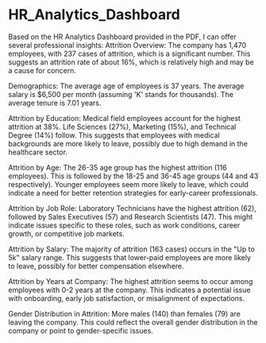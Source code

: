 # HR_Analytics_Dashboard
Based on the HR Analytics Dashboard provided in the PDF, I can offer several professional insights:
Attrition Overview:
The company has 1,470 employees, with 237 cases of attrition, which is a significant number.
This suggests an attrition rate of about 16%, which is relatively high and may be a cause for concern.

Demographics:
The average age of employees is 37 years.
The average salary is $6,500 per month (assuming 'K' stands for thousands).
The average tenure is 7.01 years.

Attrition by Education:
Medical field employees account for the highest attrition at 38%.
Life Sciences (27%), Marketing (15%), and Technical Degree (14%) follow.
This suggests that employees with medical backgrounds are more likely to leave, possibly due to high demand in the healthcare sector.

Attrition by Age:
The 26-35 age group has the highest attrition (116 employees).
This is followed by the 18-25 and 36-45 age groups (44 and 43 respectively).
Younger employees seem more likely to leave, which could indicate a need for better retention strategies for early-career professionals.

Attrition by Job Role:
Laboratory Technicians have the highest attrition (62), followed by Sales Executives (57) and Research Scientists (47).
This might indicate issues specific to these roles, such as work conditions, career growth, or competitive job markets.

Attrition by Salary:
The majority of attrition (163 cases) occurs in the "Up to 5k" salary range.
This suggests that lower-paid employees are more likely to leave, possibly for better compensation elsewhere.

Attrition by Years at Company:
The highest attrition seems to occur among employees with 0-2 years at the company.
This indicates a potential issue with onboarding, early job satisfaction, or misalignment of expectations.

Gender Distribution in Attrition:
More males (140) than females (79) are leaving the company.
This could reflect the overall gender distribution in the company or point to gender-specific issues.
